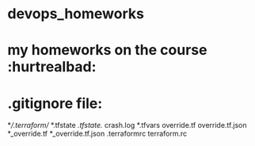 # devops_homeworks
# my homeworks on the course :hurtrealbad:
# .gitignore file:
**/.terraform/*
*.tfstate
*.tfstate.*
crash.log
*.tfvars
override.tf
override.tf.json
*_override.tf
*_override.tf.json
.terraformrc
terraform.rc

